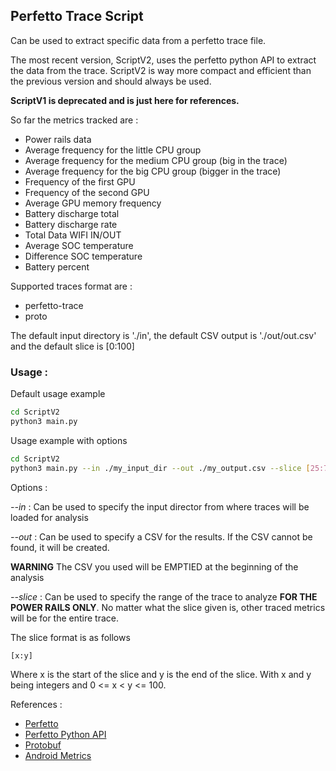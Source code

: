 ## Perfetto Trace Script

Can be used to extract specific data from a perfetto trace file.

The most recent version, ScriptV2, uses the perfetto python API to extract the data from the trace.
ScriptV2 is way more compact and efficient than the previous version and should always be used.

**ScriptV1 is deprecated and is just here for references.**

So far the metrics tracked are : 
- Power rails data
- Average frequency for the little CPU group
- Average frequency for the medium CPU group (big in the trace)
- Average frequency for the big CPU group (bigger in the trace)
- Frequency of the first GPU
- Frequency of the second GPU
- Average GPU memory frequency
- Battery discharge total
- Battery discharge rate
- Total Data WIFI IN/OUT
- Average SOC temperature
- Difference SOC temperature
- Battery percent

Supported traces format are :
- perfetto-trace
- proto

The default input directory is './in', the default CSV output is './out/out.csv' and the default slice is [0:100]

### Usage : 

Default usage example
```bash
cd ScriptV2
python3 main.py       
```

Usage example with options
```bash
cd ScriptV2
python3 main.py --in ./my_input_dir --out ./my_output.csv --slice [25:75]   
```

Options :

*--in* : Can be used to specify the input director from where traces will be loaded for analysis

*--out* : Can be used to specify a CSV for the results. If the CSV cannot be found, it will be created.

**WARNING** The CSV you used will be EMPTIED at the beginning of the analysis

*--slice* : Can be used to specify the range of the trace to analyze **FOR THE POWER RAILS ONLY**. 
No matter what the slice given is, other traced metrics will be for the entire trace.

The slice format is as follows 
```bash
[x:y]
```
Where x is the start of the slice and y is the end of the slice.
With x and y being integers and 0 <= x < y <= 100.

References :
- [Perfetto](https://perfetto.dev/)
- [Perfetto Python API](https://perfetto.dev/docs/analysis/trace-processor-python)
- [Protobuf](https://protobuf.dev/getting-started/pythontutorial/)
- [Android Metrics](https://cs.android.com/android/platform/superproject/main/+/main:external/perfetto/protos/perfetto/metrics/metrics.proto;l=163?q=powrails&sq=&ss=android%2Fplatform%2Fsuperproject%2Fmain&hl=fr)


